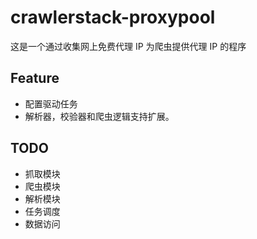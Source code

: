 # crawlerstack-proxypool

这是一个通过收集网上免费代理 IP 为爬虫提供代理 IP 的程序

## Feature

- 配置驱动任务
- 解析器，校验器和爬虫逻辑支持扩展。

## TODO

- 抓取模块
- 爬虫模块
- 解析模块
- 任务调度
- 数据访问